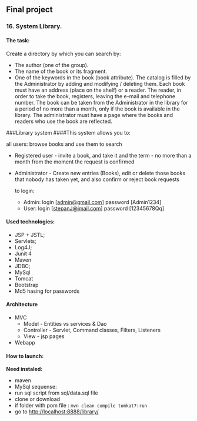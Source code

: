 ## Final project
### 16. System Library.

#### The task:
 Create a directory by which you can search by:
 - The author (one of the group).
 - The name of the book or its fragment.
 - One of the keywords in the book (book attribute).
The catalog is filled by the Administrator by adding and modifying / deleting them. Each book must have an address (place on the shelf) or a reader. The reader, in order to take the book, registers, leaving the e-mail and telephone number. The book can be taken from the Administrator in the library for a period of no more than a month,
only if the book is available in the library. The administrator must have a page where the books and readers who use the book are reflected.

###Library system
####This system allows you to:

all users: browse books and use them to search
 - Registered user - invite a book, and take it and the term - no more than a month from the moment the request is confirmed
 - Administrator - Create new entries (Books), edit or delete those books that nobody has taken yet, and also confirm or reject book requests


      to login:
   - Admin: login \[admin@gmail.com\] password \[Admin1234]
   - User: login [stepanJ@imail.com] password [12345678Qq]


#### Used technologies:
 - JSP + JSTL;
 - Servlets;
 - Log4J;
 - Junit 4
 - Maven
 - JDBC;
 - MySql
 - Tomcat
 - Bootstrap
 - Md5 hasing for passwords

#### Architecture
 - MVC
    - Model - Entities vs services & Dao
    - Controller - Servlet, Command classes, Filters, Listeners
    - View - jsp pages
 - Webapp

 #### How to launch:
 __Need instaled:__
  - maven
  - MySql
  sequense:
  - run sql script from sql/data.sql file
  - clone or download
  - if folder with pom file : ```mvn clean compile tomkat7:run```
  - go to [http://localhost:8888/library/](http://localhost:8888/library/)


